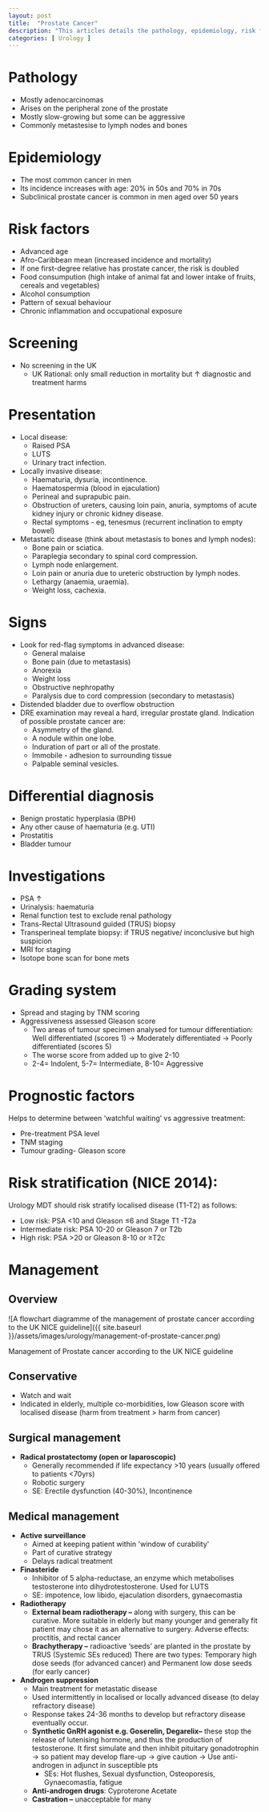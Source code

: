 ```yaml
---
layout: post
title:  "Prostate Cancer"
description: "This articles details the pathology, epidemiology, risk factors, presentation, signs, differential diagnosis, investigations, grading system (TNM scoring and Gleason score) and the management of prostate cancer"
categories: [ Urology ]
---
```


# Pathology
- Mostly adenocarcinomas
- Arises on the peripheral zone of the prostate
- Mostly slow-growing but some can be aggressive
- Commonly metastesise to lymph nodes and bones

# Epidemiology
- The most common cancer in men
- Its incidence increases with age: 20% in 50s and 70% in 70s
- Subclinical prostate cancer is common in men aged over 50 years

# Risk factors
- Advanced age
- Afro-Caribbean mean (increased incidence and mortality)
- If one first-degree relative has prostate cancer, the risk is doubled
- Food consumpution (high intake of animal fat and lower intake of fruits, cereals and vegetables)
- Alcohol consumption
- Pattern of sexual behaviour
- Chronic inflammation and occupational exposure

# Screening
- No screening in the UK
    - UK Rational: only small reduction in mortality but ↑ diagnostic and treatment harms

# Presentation
- Local disease:
    - Raised PSA
    - LUTS
    - Urinary tract infection.
- Locally invasive disease:
    - Haematuria, dysuria, incontinence.
    - Haematospermia (blood in ejaculation)
    - Perineal and suprapubic pain.
    - Obstruction of ureters, causing loin pain, anuria, symptoms of acute kidney injury or chronic kidney disease.
    - Rectal symptoms - eg, tenesmus (recurrent inclination to empty bowel)
- Metastatic disease (think about metastasis to bones and lymph nodes):
    - Bone pain or sciatica.
    - Paraplegia secondary to spinal cord compression.
    - Lymph node enlargement.
    - Loin pain or anuria due to ureteric obstruction by lymph nodes.
    - Lethargy (anaemia, uraemia).
    - Weight loss, cachexia.

# Signs
- Look for red-flag symptoms in advanced disease:
    - General malaise
    - Bone pain (due to metastasis)
    - Anorexia
    - Weight loss
    - Obstructive nephropathy
    - Paralysis due to cord compression (secondary to metastasis)
- Distended bladder due to overflow obstruction
- DRE examination may reveal a hard, irregular prostate gland. Indication of possible prostate cancer are:
    - Asymmetry of the gland.
    - A nodule within one lobe.
    - Induration of part or all of the prostate.
    - Immobile - adhesion to surrounding tissue
    - Palpable seminal vesicles.

# Differential diagnosis
- Benign prostatic hyperplasia (BPH)
- Any other cause of haematuria (e.g. UTI)
- Prostatitis
- Bladder tumour

# Investigations
- PSA ↑
- Urinalysis: haematuria
- Renal function test to exclude renal pathology
- Trans-Rectal Ultrasound guided (TRUS) biopsy
- Transperineal template biopsy: if TRUS negative/  inconclusive but high suspicion
- MRI for staging
- Isotope bone scan for bone mets

# Grading system
- Spread and staging by TNM scoring
- Aggressiveness assessed Gleason score
    - Two areas of tumour specimen analysed for tumour differentiation: Well differentiated (scores 1) → Moderately differentiated → Poorly differentiated (scores 5)
    - The worse score from added up to give 2-10
    - 2-4= Indolent, 5-7= Intermediate, 8-10= Aggressive

# Prognostic factors
Helps to determine between ‘watchful waiting’ vs aggressive treatment: 
- Pre-treatment PSA level
- TNM staging
- Tumour grading- Gleason score

# **Risk stratification (NICE 2014):**
Urology MDT should risk stratify localised disease (T1-T2) as follows:
- Low risk: PSA <10 and Gleason ≤6 and Stage T1 -T2a
- Intermediate risk: PSA 10-20 or Gleason 7 or T2b
- High risk: PSA >20 or Gleason 8-10 or ≥T2c

# Management
## Overview
![A flowchart diagramme of the management of prostate cancer according to the UK NICE guideline]({{ site.baseurl }}/assets/images/urology/management-of-prostate-cancer.png)
<figcaption class="figure-caption text-left">Management of Prostate cancer according to the UK NICE guideline</figcaption>

## Conservative
- Watch and wait
- Indicated in elderly, multiple co-morbidities, low Gleason score with localised disease (harm from treatment > harm from cancer)
## Surgical management
- **Radical prostatectomy (open or laparoscopic)**
    - Generally recommended if life expectancy >10 years (usually offered to patients <70yrs)
    - Robotic surgery
    - SE: Erectile dysfunction (40-30%), Incontinence
## Medical management
- **Active surveillance**
    - Aimed at keeping patient within 'window of curability'
    - Part of curative strategy
    - Delays radical treatment
- **Finasteride**
    - Inhibitor of 5 alpha-reductase, an enzyme which metabolises testosterone into dihydrotestosterone. Used for LUTS
    - SE: impotence, low libido, ejaculation disorders, gynaecomastia
- **Radiotherapy**
    - **External beam radiotherapy –** along with surgery, this can be curative. More suitable in elderly but many younger and generally fit patient may chose it as an alternative to surgery. Adverse effects: proctitis, and rectal cancer
    - **Brachytherapy –** radioactive ‘seeds’ are planted in the prostate by TRUS (Systemic SEs reduced) There are two types: Temporary high dose seeds (for advanced cancer) and Permanent low dose seeds (for early cancer)
- **Androgen suppression**
    - Main treatment for metastatic disease
    - Used intermittently in localised or locally advanced disease (to delay refractory disease)
    - Response takes 24-36 months to develop but refractory disease eventually occur.
    - **Synthetic GnRH agonist e.g. Goserelin, Degarelix–** these stop the release of lutenising hormone, and thus the production of testosterone. It first simulate and then inhibit pituitary gonadotrophin → so patient may develop flare-up → give caution → Use anti-androgen in adjunct in susceptible pts
        - SEs: Hot flushes, Sexual dysfunction, Osteoporesis, Gynaecomastia, fatigue
    - **Anti-androgen drugs**: Cyproterone Acetate
    - **Castration –** unacceptable for many